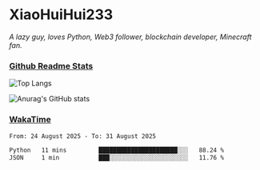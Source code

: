 # XiaoHuiHui233

*A lazy guy, loves Python, Web3 follower, blockchain developer, Minecraft fan.*

### [Github Readme Stats](https://github.com/anuraghazra/github-readme-stats)

![Top Langs](https://github-readme-stats.vercel.app/api/top-langs/?username=XiaoHuiHui233&layout=compact&theme=github_dark)

![Anurag's GitHub stats](https://github-readme-stats.vercel.app/api?username=XiaoHuiHui233&show_icons=true&theme=github_dark)

### [WakaTime](https://wakatime.com)

<!--START_SECTION:waka-->

```txt
From: 24 August 2025 - To: 31 August 2025

Python   11 mins         ██████████████████████░░░   88.24 %
JSON     1 min           ███░░░░░░░░░░░░░░░░░░░░░░   11.76 %
```

<!--END_SECTION:waka-->
